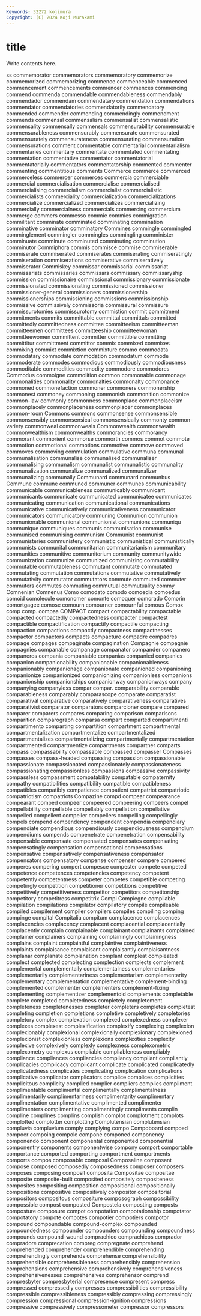 ```yaml
---
Keywords: 32272 kojimura
Copyright: (C) 2024 Koji Murakami
---
```


# title

Write contents here.



ss commemorator commemorators commemoratory commemorize commemorized commemorizing commence commenceable
commenced commencement commencements commencer commences commencing commend commenda commendable commendableness
commendably commendador commendam commendatary commendation commendations commendator commendatories commendatorily commendatory
commended commender commending commendingly commendment commends commensal commensalism commensalist commensalistic
commensality commensally commensals commensurability commensurable commensurableness commensurably commensurate commensurated commensurately
commensurateness commensurating commensuration commensurations comment commentable commentarial commentarialism commentaries commentary
commentate commentated commentating commentation commentative commentator commentatorial commentatorially commentators commentatorship
commented commenter commenting commentitious comments Commerce commerce commerced commerceless commercer
commerces commercia commerciable commercial commercialisation commercialise commercialised commercialising commercialism commercialist
commercialistic commercialists commerciality commercialization commercializations commercialize commercialized commercializes commercializing commercially
commercialness commercials commercing commercium commerge commers commesso commie commies commigration
commilitant comminate comminated comminating commination comminative comminator comminatory Commines commingle
commingled comminglement commingler commingles commingling comminister comminuate comminute comminuted comminuting
comminution comminutor Commiphora commis commisce commise commiserable commiserate commiserated commiserates
commiserating commiseratingly commiseration commiserations commiserative commiseratively commiserator Commiskey commissar commissarial
commissariat commissariats commissaries commissars commissary commissaryship commission commissionaire commissional commissionary
commissionate commissionated commissionating commissioned commissioner commissioner-general commissioners commissionership commissionerships commissioning
commissions commissionship commissive commissively commissoria commissural commissure commissurotomies commissurotomy commistion
commit commitment commitments commits committable committal committals committed committedly committedness
committee committeeism committeeman committeemen committees committeeship committeewoman committeewomen committent committer
committible committing committitur committment committor commix commixed commixes commixing commixt
commixtion commixture commo commodata commodatary commodate commodation commodatum commode commoderate
commodes commodious commodiously commodiousness commoditable commodities commodity commodore commodores Commodus
commoigne commolition common commonable commonage commonalities commonality commonalties commonalty commonance
commoned commonefaction commoner commoners commonership commonest commoney commoning commonish commonition
commonize common-law commonly commonness commonplace commonplaceism commonplacely commonplaceness commonplacer commonplaces
common-room Commons commons commonsense commonsensible commonsensibly commonsensical commonsensically commonty common-variety
commonweal commonweals Commonwealth commonwealth commonwealthism commonwealths commorancies commorancy commorant commorient
commorse commorth commos commot commote commotion commotional commotions commotive commove
commoved commoves commoving commulation commulative communa communal communalisation communalise communalised
communaliser communalising communalism communalist communalistic communality communalization communalize communalized communalizer
communalizing communally Communard communard communbus Commune commune communed communer communes
communicability communicable communicableness communicably communicant communicants communicate communicated communicatee communicates
communicating communication communicational communications communicative communicatively communicativeness communicator communicators communicatory
communing Communion communion communionable communional communionist communions communiqu communique communiques
communis communisation communise communised communising communism Communist communist communisteries communistery
communistic communistical communistically communists communital communitarian communitarianism communitary communities communitive
communitorium community communitywide communization communize communized communizing commutability commutable commutableness
commutant commutate commutated commutating commutation commutations commutative commutatively commutativity commutator
commutators commute commuted commuter commuters commutes commuting commutual commutuality commy
Comnenian Comnenus Como comodato comodo comoedia comoedus comoid comolecule comonomer
comonte comoquer comorado Comorin comortgagee comose comourn comourner comournful comous
Comox comp comp. compaa COMPACT compact compactability compactable compacted compactedly
compactedness compacter compactest compactible compactification compactify compactile compacting compaction compactions
compactly compactness compactnesses compactor compactors compacts compacture compadre compadres compage
compages compaginate compagination Compagnie compagnie compagnies companable companage companator compander
companero companeros compania companiable companias companied companies companion companionability companionable
companionableness companionably companionage companionate companioned companioning companionize companionized companionizing companionless
companions companionship companionships companionway companionways company companying companyless compar compar.
comparability comparable comparableness comparably comparascope comparate comparatist comparatival comparative comparatively
comparativeness comparatives comparativist comparator comparators comparcioner compare compared comparer comparers
compares comparing comparison comparisons comparition comparograph comparsa compart comparted compartimenti
compartimento comparting compartition compartment compartmental compartmentalization compartmentalize compartmentalized compartmentalizes compartmentalizing
compartmentally compartmentation compartmented compartmentize compartments compartner comparts compass compassability compassable
compassed compasser Compasses compasses compass-headed compassing compassion compassionable compassionate compassionated
compassionately compassionateness compassionating compassionless compassions compassive compassivity compassless compassment compatability
compatable compaternity compathy compatibilities compatibility compatible compatibleness compatibles compatibly compatience
compatient compatriot compatriotic compatriotism compatriots Compazine compd compear compearance compearant
comped compeer compeered compeering compeers compel compellability compellable compellably compellation
compellative compelled compellent compeller compellers compelling compellingly compels compend compendency
compendent compendia compendiary compendiate compendious compendiously compendiousness compendium compendiums compends
compenetrate compenetration compensability compensable compensate compensated compensates compensating compensatingly compensation
compensational compensations compensative compensatively compensativeness compensator compensators compensatory compense compenser
compere compered comperes compering compert compesce compester compete competed competence
competences competencies competency competent competently competentness competer competes competible competing
competingly competition competitioner competitions competitive competitively competitiveness competitor competitors competitorship
competitory competitress competitrix Compi Compiegne compilable compilation compilations compilator compilatory
compile compileable compiled compilement compiler compilers compiles compiling comping compinge
compital Compitalia compitum complacence complacences complacencies complacency complacent complacential complacentially
complacently complain complainable complainant complainants complained complainer complainers complaining complainingly
complainingness complains complaint complaintful complaintive complaintiveness complaints complaisance complaisant complaisantly
complaisantness complanar complanate complanation complant compleat compleated complect complected complecting
complection complects complement complemental complementally complementalness complementaries complementarily complementariness complementarism
complementarity complementary complementation complementative complement-binding complemented complementer complementers complement-fixing complementing
complementizer complementoid complements completable complete completed completedness completely completement completeness
completenesses completer completers completes completest completing completion completions completive completively
completories completory complex complexation complexed complexedness complexer complexes complexest complexification
complexify complexing complexion complexionably complexional complexionally complexionary complexioned complexionist complexionless
complexions complexities complexity complexive complexively complexly complexness complexometric complexometry complexus
compliable compliableness compliably compliance compliances compliancies compliancy compliant compliantly complicacies
complicacy complicant complicate complicated complicatedly complicatedness complicates complicating complication complications
complicative complicator complicators complice complices complicities complicitous complicity complied complier
compliers complies compliment complimentable complimental complimentally complimentalness complimentarily complimentariness complimentarity
complimentary complimentation complimentative complimented complimenter complimenters complimenting complimentingly compliments complin
compline complines complins complish complot complotment complots complotted complotter complotting
Complutensian complutensian compluvia compluvium comply complying compo Compoboard compoed compoer
compoing compole compone componed componency componendo component componental componented componential
componentry components componentwise compony comport comportable comportance comported comporting comportment
comportments comports compos composable composal Composaline composant compose composed composedly
composedness composer composers composes composing composit composita Compositae compositae composite
composite-built composited compositely compositeness composites compositing composition compositional compositionally compositions
compositive compositively compositor compositorial compositors compositous compositure composograph compossibility compossible
compost composted Compostela composting composts composture composure compot compotation compotationship
compotator compotatory compote compotes compotier compotiers compotor compound compoundable compound-complex
compounded compoundedness compounder compounders compounding compoundness compounds compound-wound comprachico comprachicos
comprador compradore comprecation compreg compregnate comprehend comprehended comprehender comprehendible comprehending
comprehendingly comprehends comprehense comprehensibility comprehensible comprehensibleness comprehensibly comprehension comprehensions comprehensive
comprehensively comprehensiveness comprehensivenesses comprehensives comprehensor comprend compresbyter compresbyterial compresence compresent
compress compressed compressedly compresses compressibilities compressibility compressible compressibleness compressibly compressing
compressingly compression compressional compression-ignition compressions compressive compressively compressometer compressor compressors
